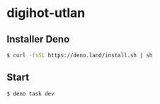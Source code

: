 # digihot-utlan

## Installer Deno
```bash
$ curl -fsSL https://deno.land/install.sh | sh
```

## Start
```bash
$ deno task dev
```
